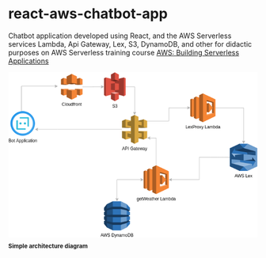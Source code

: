 # react-aws-chatbot-app

Chatbot application developed using React, and the AWS Serverless services Lambda, Api Gateway, Lex, S3, DynamoDB, 
and other for didactic purposes on AWS Serverless training 
course [AWS: Building Serverless Applications](https://www.coursera.org/learn/aws-fundamentals-building-serverless-applications)

![](docs/images/architecture.png)
<sub>**Simple architecture diagram**</sub>